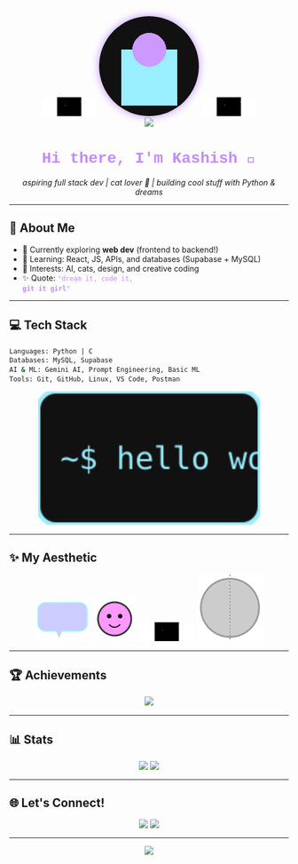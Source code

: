 <div align="center">
  <img src="./assets/pixel-starfield.svg" width="100" />
  <img src="./assets/avatar-pixel.png" width="180" style="border-radius: 50%; box-shadow: 0 0 15px #C18CFF;" />
  <img src="./assets/pixel-starfield.svg" width="100" />
  <br/>
  <img src="./assets/typewriter-text.svg" width="300" />
</div>

<h1 align="center" style="color:#C18CFF; font-family:'Courier New', monospace;">Hi there, I'm Kashish 👾</h1>

<p align="center">
  <i>aspiring full stack dev | cat lover 🐾 | building cool stuff with Python & dreams</i>
</p>

---

## 💫 About Me

- 🔭 Currently exploring **web dev** (frontend to backend!)
- 🌱 Learning: React, JS, APIs, and databases (Supabase + MySQL)
- 💖 Interests: AI, cats, design, and creative coding
- ✨ Quote: <code style="color:#C18CFF">"dream it, code it, <strong>git it girl</strong>"</code>

---

## 💻 Tech Stack

```bash
Languages: Python | C
Databases: MySQL, Supabase
AI & ML: Gemini AI, Prompt Engineering, Basic ML
Tools: Git, GitHub, Linux, VS Code, Postman
```

<p align="center">
  <img src="./assets/glowing-terminal.svg" width="400"/>
</p>

---

## ✨ My Aesthetic

<div align="center">
  <img src="./assets/speech-bubble.svg" width="100"/>
  <img src="./assets/mood-cat.svg" width="80"/>
  <img src="./assets/pixel-starfield.svg" width="100"/>
  <img src="./assets/mirrorball.svg" width="120"/>
</div>

---

## 🏆 Achievements

<div align="center">
  <img src="https://github-profile-trophy.vercel.app/?username=kashkeeps&theme=radical&margin-w=20&no-frame=true" />
</div>

---

## 📊 Stats

<p align="center">
  <img src="https://github-readme-stats.vercel.app/api?username=kashkeeps&show_icons=true&theme=tokyonight" />
  <img src="https://streak-stats.demolab.com?user=kashkeeps&theme=tokyonight&hide_border=true" />
</p>

---

## 🌐 Let's Connect!

<p align="center">
  <a href="mailto:kashkeeps@email.com"><img src="https://img.shields.io/badge/Email-kashkeeps%40email.com-C18CFF?style=flat&logo=gmail"/></a>
  <a href="https://linkedin.com/in/kashkeeps"><img src="https://img.shields.io/badge/LinkedIn-kashkeeps-0A66C2?style=flat&logo=linkedin"/></a>
</p>

---

<p align="center">
  <img src="https://readme-typing-svg.demolab.com?font=Fira+Code&pause=1000&color=C18CFF&center=true&vCenter=true&width=435&lines=const+Kashish+=+awesome();;keep+scrolling+%F0%9F%91%87"/>
</p>
